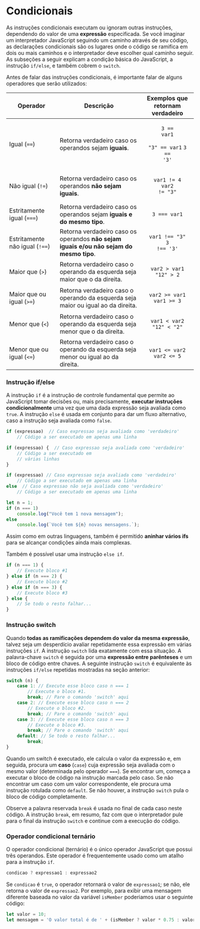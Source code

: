 # Condicionais

As instruções condicionais executam ou ignoram outras instruções, dependendo do valor de uma **expressão** especificada. Se você imaginar um interpretador JavaScript seguindo um caminho através de seu código, as declarações condicionais são os lugares onde o código se ramifica em dois ou mais caminhos e o interpretador deve escolher qual caminho seguir. As subseções a seguir explicam a condição básica do JavaScript, a instrução `if/else`, e também cobrem o `switch`.

Antes de falar das instruções condicionais, é importante falar de alguns operadores que serão utilizados:

| Operador                       | Descrição                                                                               |                          Exemplos que retornam verdadeiro                          |
| ------------------------------ | --------------------------------------------------------------------------------------- | :--------------------------------------------------------------------------------: |
| Igual (`==`)                   | Retorna verdadeiro caso os operandos sejam **iguais**.                                  | <p><code>3 == var1</code></p><p><code>"3" == var1</code> <code>3 == '3'</code></p> |
| Não igual (`!=`)               | Retorna verdadeiro caso os operandos **não sejam iguais**.                              |             <p><code>var1 != 4</code><br> <code>var2 != "3"</code></p>             |
| Estritamente igual (`===`)     | Retorna verdadeiro caso os operandos sejam **iguais e do mesmo tipo**.                  |                                    `3 === var1`                                    |
| Estritamente não igual (`!==`) | Retorna verdadeiro caso os operandos **não sejam iguais e/ou não sejam do mesmo tipo**. |             <p><code>var1 !== "3"</code><br> <code>3 !== '3'</code></p>            |
| Maior que (`>`)                | Retorna verdadeiro caso o operando da esquerda seja maior que o da direita.             |              <p><code>var2 > var1</code><br> <code>"12" > 2</code></p>             |
| Maior que ou igual (`>=`)      | Retorna verdadeiro caso o operando da esquerda seja maior ou igual ao da direita.       |             <p><code>var2 >= var1</code><br> <code>var1 >= 3</code></p>            |
| Menor que (`<`)                | Retorna verdadeiro caso o operando da esquerda seja menor que o da direita.             |        <p><code>var1 &#x3C; var2</code><br> <code>"12" &#x3C; "2"</code></p>       |
| Menor que ou igual (`<=`)      | Retorna verdadeiro caso o operando da esquerda seja menor ou igual ao da direita.       |        <p><code>var1 &#x3C;= var2</code><br> <code>var2 &#x3C;= 5</code></p>       |

### Instrução if/else

A instrução `if` é a instrução de controle fundamental que permite ao JavaScript tomar decisões ou, mais precisamente, **executar instruções condicionalmente** uma vez que uma dada expressão seja avaliada como `true`. A instrução `else` é usada em conjunto para dar um fluxo alternativo, caso a instrução seja avaliada como `false`.

```javascript
if (expressao)  // Caso expressao seja avaliada como 'verdadeiro'
    // Código a ser executado em apenas uma linha

if (expressao) {  // Caso expressao seja avaliada como 'verdadeiro'
    // Código a ser executado em
    // várias linhas
}

if (expressao) // Caso expressao seja avaliada como 'verdadeiro'
    // Código a ser executado em apenas uma linha
else  // Caso expressao não seja avaliada como 'verdadeiro'
    // Código a ser executado em apenas uma linha

let n = 1;
if (n === 1)
    console.log("Você tem 1 nova mensagem");
else
    console.log(`Você tem ${n} novas mensagens.`);
```

Assim como em outras linguagens, também é permitido **aninhar vários ifs** para se alcançar condições ainda mais complexas.

Também é possível usar uma instrução `else if`.

```javascript
if (n === 1) {
    // Execute bloco #1
} else if (n === 2) {
    // Execute bloco #2
} else if (n === 3) {
    // Execute bloco #3
} else {
    // Se todo o resto falhar...
}
```

### Instrução switch

Quando **todas as ramificações dependem do valor da mesma expressão**, talvez seja um desperdício avaliar repetidamente essa expressão em várias instruções `if`. A instrução `switch` lida exatamente com essa situação. A palavra-chave `switch` é seguida por uma **expressão entre parênteses** e um bloco de código entre chaves. A seguinte instrução `switch` é equivalente às instruções `if/else` repetidas mostradas na seção anterior:

```javascript
switch (n) {
    case 1: // Execute esse bloco caso n === 1
        // Execute o bloco #1.
        break; // Pare o comando 'switch' aqui
    case 2: // Execute esse bloco caso n === 2
        // Execute o bloco #2.
        break; // Pare o comando 'switch' aqui
    case 3: // Execute esse bloco caso n === 3
        // Execute o bloco #3.
        break; // Pare o comando 'switch' aqui
    default: // Se todo o resto falhar...
        break;
}
```

Quando um switch é executado, ele calcula o valor da expressão e, em seguida, procura um **caso** (`case`) cuja expressão seja avaliada com o mesmo valor (determinada pelo operador `===`). Se encontrar um, começa a executar o bloco de código na instrução marcada pelo caso. Se não encontrar um caso com um valor correspondente, ele procura uma instrução rotulada como `default`. Se não houver, a instrução `switch` pula o bloco de código completamente.

Observe a palavra reservada `break` é usada no final de cada caso neste código. A instrução `break`, em resumo, faz com que o interpretador pule para o final da instrução `switch` e continue com a execução do código.

### Operador condicional ternário

O operador condicional (ternário) é o único operador JavaScript que possui três operandos. Este operador é frequentemente usado como um atalho para a instrução `if`.

```javascript
condicao ? expressao1 : expressao2
```

Se `condicao` é `true`, o operador retornará o valor de `expressao1`; se não, ele retorna o valor de `expressao2`. Por exemplo, para exibir uma mensagem diferente baseada no valor da variável `isMember` poderiamos usar o seguinte código:

```javascript
let valor = 10;
let mensagem = 'O valor total é de ' + (isMember ? valor * 0.75 : valor );
```
